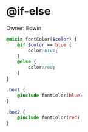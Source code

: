 # @if-else

Owner: Edwin

```sass
@mixin fontColor($color) {
	@if $color == blue {
		color:blue;
	}
	@else {
		color:red;
	}
}

.box1 {
	@include fontColor(blue)
}

.box2 {
	@include fontColor(red)
}

```